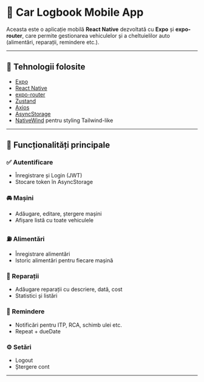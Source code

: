# 🚗 Car Logbook Mobile App

Aceasta este o aplicație mobilă **React Native** dezvoltată cu **Expo** și **expo-router**, care permite gestionarea vehiculelor și a cheltuielilor auto (alimentări, reparații, remindere etc.).

---

## 📱 Tehnologii folosite

- [Expo](https://expo.dev/)
- [React Native](https://reactnative.dev/)
- [expo-router](https://expo.github.io/router/)
- [Zustand](https://github.com/pmndrs/zustand)
- [Axios](https://axios-http.com/)
- [AsyncStorage](https://github.com/react-native-async-storage/async-storage)
- [NativeWind](https://www.nativewind.dev/) pentru styling Tailwind-like

---

## 🚀 Funcționalități principale

### ✅ Autentificare
- Înregistrare și Login (JWT)
- Stocare token în AsyncStorage

### 🚘 Mașini
- Adăugare, editare, ștergere mașini
- Afișare listă cu toate vehiculele

### ⛽️ Alimentări
- Înregistrare alimentări
- Istoric alimentări pentru fiecare mașină

### 🔧 Reparații
- Adăugare reparații cu descriere, dată, cost
- Statistici și listări

### 🔔 Remindere
- Notificări pentru ITP, RCA, schimb ulei etc.
- Repeat + dueDate

### ⚙️ Setări
- Logout
- Ștergere cont

---